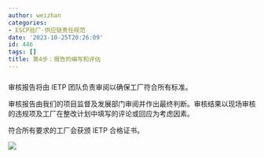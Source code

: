 ```yaml
---
author: weizhan
categories:
- ESCP验厂-供应链责任规范
date: '2023-10-25T20:26:09'
id: 446
tags: []
title: 第4步：报告的编写和评估
---
```


###  
  
审核报告将由 IETP 团队负责审阅以确保工厂符合所有标准。

审核报告由我们的项目监督及发展部门审阅并作出最终判断。审核结果以现场审核的违规项及工厂在整改计划中填写的评论或回应为考虑因素。

符合所有要求的工厂会获颁 IETP 合格证书。

![](https://csrwiki.com/wp-content/uploads/2023/10/image-5.png)

